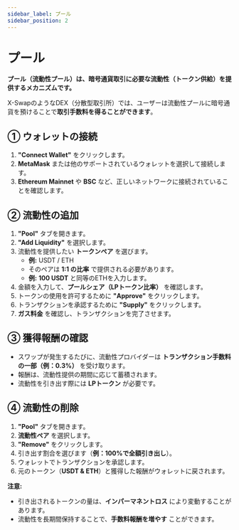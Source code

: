 ```yaml
---
sidebar_label: プール
sidebar_position: 2
---
```


# プール

**プール（流動性プール）は、暗号通貨取引に必要な流動性（トークン供給）を提供するメカニズムです。**

X-SwapのようなDEX（分散型取引所）では、ユーザーは流動性プールに暗号通貨を預けることで**取引手数料を得ることができます**。

## **① ウォレットの接続**

1. **"Connect Wallet"** をクリックします。
2. **MetaMask** または他のサポートされているウォレットを選択して接続します。
3. **Ethereum Mainnet** や **BSC** など、正しいネットワークに接続されていることを確認します。

## **② 流動性の追加**

1. **"Pool"** タブを開きます。
2. **"Add Liquidity"** を選択します。
3. 流動性を提供したい **トークンペア** を選びます。
   - **例:** USDT / ETH
   - そのペアは **1:1 の比率** で提供される必要があります。
   - **例:** **100 USDT** と同等のETHを入力します。
4. 金額を入力して、**プールシェア（LPトークン比率）** を確認します。
5. トークンの使用を許可するために **"Approve"** をクリックします。
6. トランザクションを承認するために **"Supply"** をクリックします。
7. **ガス料金** を確認し、トランザクションを完了させます。

## **③ 獲得報酬の確認**

- スワップが発生するたびに、流動性プロバイダーは **トランザクション手数料の一部（例：0.3%）** を受け取ります。
- 報酬は、流動性提供の期間に応じて蓄積されます。
- 流動性を引き出す際には **LPトークン** が必要です。

## **④ 流動性の削除**

1. **"Pool"** タブを開きます。
2. **流動性ペア** を選択します。
3. **"Remove"** をクリックします。
4. 引き出す割合を選びます（**例：100%で全額引き出し**）。
5. ウォレットでトランザクションを承認します。
6. 元のトークン（**USDT & ETH**）と獲得した報酬がウォレットに戻されます。

**注意:**
- 引き出されるトークンの量は、**インパーマネントロス** により変動することがあります。
- 流動性を長期間保持することで、**手数料報酬を増やす** ことができます。